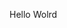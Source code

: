Hello Wolrd






























































































































































































































































































































































































































































































































































































































































































































































































































































































































































































































































































































































































































































































































































































































































































































































































































































































































































































































































































































































































































































































































































































































































































































































































































































































































































































































































































































































































































































































































































































































































































































































































































































































































































































































































































































































































































































































































































































































































































































































































































































































































































































































































































































































































































































































































































































































































































































































































































































































































































































































































































































































































































































































































